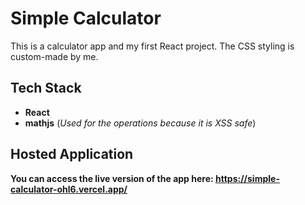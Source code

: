 # Simple Calculator

This is a calculator app and my first React project. The CSS styling is custom-made by me.

## Tech Stack
- **React**
- **mathjs** (*Used for the operations because it is XSS safe*)

## Hosted Application
**You can access the live version of the app here: https://simple-calculator-ohl6.vercel.app/**

